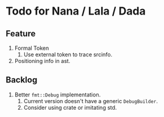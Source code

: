 # Todo for Nana / Lala / Dada

## Feature
1. Formal Token
    1. Use external token to trace srcinfo.
2. Positioning info in ast.

## Backlog
1. Better `fmt::Debug` implementation. 
    1. Current version doesn't have a generic `DebugBuilder`.
    2. Consider using crate or imitating std.